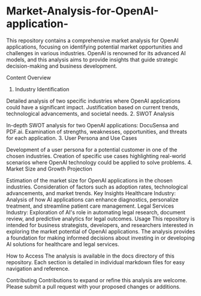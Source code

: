 # Market-Analysis-for-OpenAI-application-
This repository contains a comprehensive market analysis for OpenAI applications, focusing on identifying potential market opportunities and challenges in various industries. OpenAI is renowned for its advanced AI models, and this analysis aims to provide insights that guide strategic decision-making and business development.

Content Overview
1. Industry Identification

Detailed analysis of two specific industries where OpenAI applications could have a significant impact.
Justification based on current trends, technological advancements, and societal needs.
2. SWOT Analysis

In-depth SWOT analysis for two OpenAI applications: DocuSensa and PDF.ai.
Examination of strengths, weaknesses, opportunities, and threats for each application.
3. User Persona and Use Cases

Development of a user persona for a potential customer in one of the chosen industries.
Creation of specific use cases highlighting real-world scenarios where OpenAI technology could be applied to solve problems.
4. Market Size and Growth Projection

Estimation of the market size for OpenAI applications in the chosen industries.
Consideration of factors such as adoption rates, technological advancements, and market trends.
Key Insights
Healthcare Industry: Analysis of how AI applications can enhance diagnostics, personalize treatment, and streamline patient care management.
Legal Services Industry: Exploration of AI's role in automating legal research, document review, and predictive analytics for legal outcomes.
Usage
This repository is intended for business strategists, developers, and researchers interested in exploring the market potential of OpenAI applications. The analysis provides a foundation for making informed decisions about investing in or developing AI solutions for healthcare and legal services.

How to Access
The analysis is available in the docs directory of this repository. Each section is detailed in individual markdown files for easy navigation and reference.

Contributing
Contributions to expand or refine this analysis are welcome. Please submit a pull request with your proposed changes or additions.
